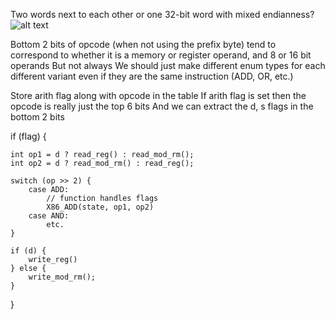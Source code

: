 Two words next to each other or one 32-bit word with mixed endianness?
![alt text](image.png)

Bottom 2 bits of opcode (when not using the prefix byte) tend to correspond to whether it is a memory or register operand, and 8 or 16 bit operands
But not always
We should just make different enum types for each different variant even if they are the same instruction (ADD, OR, etc.)

Store arith flag along with opcode in the table
If arith flag is set then the opcode is really just the top 6 bits 
And we can extract the d, s flags in the bottom 2 bits

if (flag) {
    
    int op1 = d ? read_reg() : read_mod_rm();
    int op2 = d ? read_mod_rm() : read_reg();

    switch (op >> 2) {
        case ADD:
            // function handles flags
            X86_ADD(state, op1, op2)
        case AND:
            etc. 
    }

    if (d) {
        write_reg()
    } else {
        write_mod_rm();
    }

}
